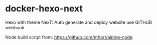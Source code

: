 # docker-hexo-next
Hexo with theme NexT: Auto generate and deploy website use GITHUB webhook  

Node build script from: https://github.com/mhart/alpine-node
